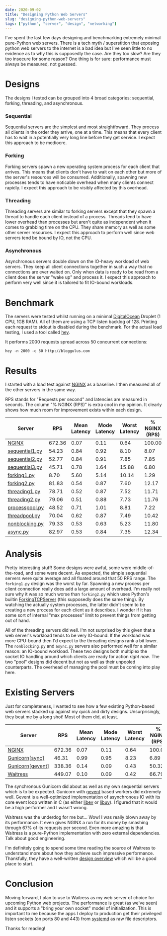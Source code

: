 ```yaml
---
date: 2020-09-02
title: "Designing Python Web Servers"
slug: "designing-python-web-servers"
tags: ["python", "server", "design", "networking"]
---
```

I've spent the last few days designing and benchmarking extremely minimal pure-Python web servers.
There is a tech myth / superstition that exposing python web servers to the internet is a bad idea but I've seen little to no evidence as to why this is supposedly the case.
Are they too slow?
Are they too insecure for some reason?
One thing is for sure: performance must always be measured, not guessed.

# Designs
The designs I tested can be grouped into 4 broad categories: sequential, forking, threading, and asynchronous.

### Sequential
Sequential servers are the simplest and most straightfoward.
They process all clients in the order they arrive, one at a time.
This means that every client has to wait in a potentially very long line before they get service.
I expect this approach to be mediocre.

### Forking
Forking servers spawn a new operating system process for each client that arrives.
This means that clients don't have to wait on each other but more of the server's resources will be consumed.
Additionally, spawning new processes tends to have noticable overhead when many clients connect rapidly.
I expect this approach to be visibly affected by this overhead.

### Threading
Threading servers are similar to forking servers except that they spawn a thread to handle each client instead of a process.
Threads tend to have lower overhead than processes but aren't quite as independent when it comes to grabbing time on the CPU.
They share memory as well as some other server resources.
I expect this approach to perform well since web servers tend be bound by IO, not the CPU.

### Asynchronous
Asynchronous servers double down on the IO-heavy workload of web servers.
They keep all client connections together in such a way that no connections are ever waited on.
Only when data is ready to be read from a client does the server "wake up" and process it.
I expect this approach to perform very well since it is tailored to fit IO-bound workloads.

# Benchmark
The servers were tested whilst running on a minimal [DigitalOcean](https://www.digitalocean.com/) Droplet (1 CPU, 1GB RAM).
All of them are using a TCP listen backlog of 128.
Printing each request to stdout is disabled during the benchmark.
For the actual load testing, I used a tool called [hey](https://github.com/rakyll/hey).

It performs 2000 requests spread across 50 concurrent connections:
```
hey -n 2000 -c 50 http://bloggulus.com
```

# Results
I started with a load test against [NGINX](https://nginx.org/en/) as a baseline.
I then measured all of the other servers in the same way.

RPS stands for "Requests per second" and latencies are measured in seconds.
The column "% NGINX (RPS)" is extra cool in my opinion.
It clearly shows how much room for improvement exists within each design.

| Server | RPS | Mean Latency | Mode Latency | Worst Latency | % NGINX (RPS) |
| --- | --- | --- | --- | --- | --- |
| [NGINX](https://github.com/nginx/nginx) | 672.36 | 0.07 | 0.11 | 0.64 | 100.00 |
| [sequential1.py](https://github.com/theandrew168/bloggulus/blob/master/design/sequential1.py) | 54.23 | 0.84 | 0.92 | 8.10 | 8.07 |
| [sequential2.py](https://github.com/theandrew168/bloggulus/blob/master/design/sequential2.py) | 52.77 | 0.84 | 0.91 | 7.85 | 7.85 |
| [sequential3.py](https://github.com/theandrew168/bloggulus/blob/master/design/sequential3.py) | 45.71 | 0.78 | 1.64 | 15.88 | 6.80 |
| [forking1.py](https://github.com/theandrew168/bloggulus/blob/master/design/forking1.py) | 8.70 | 5.60 | 5.14 | 10.14 | 1.29 |
| [forking2.py](https://github.com/theandrew168/bloggulus/blob/master/design/forking2.py) | 81.83 | 0.54 | 0.87 | 7.60 | 12.17 |
| [threading1.py](https://github.com/theandrew168/bloggulus/blob/master/design/threading1.py) | 78.71 | 0.52 | 0.87 | 7.52 | 11.71 |
| [threading2.py](https://github.com/theandrew168/bloggulus/blob/master/design/threading2.py) | 79.06 | 0.51 | 0.88 | 7.73 | 11.76 |
| [processpool.py](https://github.com/theandrew168/bloggulus/blob/master/design/processpool.py) | 48.52 | 0.71 | 1.01 | 8.81 | 7.22 |
| [threadpool.py](https://github.com/theandrew168/bloggulus/blob/master/design/threadpool.py) | 70.04 | 0.62 | 0.87 | 7.49 | 10.42 |
| [nonblocking.py](https://github.com/theandrew168/bloggulus/blob/master/design/nonblocking.py) | 79.33 | 0.53 | 0.63 | 5.23 | 11.80 |
| [async.py](https://github.com/theandrew168/bloggulus/blob/master/design/async.py) | 82.97 | 0.53 | 0.84 | 7.35 | 12.34 |

# Analysis
Pretty interesting stuff!
Some designs were awful, some were middle-of-the-road, and some were decent.
As expected, the simple sequential servers were quite average and all floated around that 50 RPS range.
The `forking1.py` design was the worst by far.
Spawning a new process per client connection really does add a large amount of overhead.
I'm really not sure why it was so much worse than `forking2.py` which uses Python's builtin [ForkingTCPServer](https://docs.python.org/3/library/socketserver.html#socketserver.ForkingTCPServer) (this supposedly does the same thing).
By watching the actually system processes, the latter didn't seem to be creating a new process for each client as it describes.
I wonder if it has some sort of internal "max processes" limit to prevent things from getting out of hand.

All of the threading servers did well.
I'm not surprised by this given that a web server's workload tends to be very IO-bound.
If the workload was more CPU-bound then I'd expect to the threading designs rank a bit lower.
The `nonblocking.py` and `async.py` servers also performed well for a similar reason: an IO-bound workload.
These two designs both multiplex the socket IO handling around which clients are ready for action _right now_.
The two "pool" designs did decent but not as well as their unpooled counterparts.
The overhead of managing the pool must be coming into play here.

# Existing Servers
Just for completeness, I wanted to see how a few existing Python-based web servers stacked up against my quick and dirty designs.
Unsurprisingly, they beat me by a long shot!
Most of them did, at least.

| Server | RPS | Mean Latency | Mode Latency | Worst Latency | % NGINX (RPS) |
| --- | --- | --- | --- | --- | --- |
| [NGINX](https://github.com/nginx/nginx) | 672.36 | 0.07 | 0.11 | 0.64 | 100.00 |
| [Gunicorn[sync]](https://docs.gunicorn.org/en/latest/design.html#sync-workers) | 46.31 | 0.99 | 0.95 | 8.23 | 6.89 |
| [Gunicorn[gevent]](https://docs.gunicorn.org/en/latest/design.html#async-workers) | 338.36 | 0.14 | 0.09 | 0.43 | 50.32 |
| [Waitress](https://docs.pylonsproject.org/projects/waitress/en/stable/index.html) | 449.07 | 0.10 | 0.09 | 0.42 | 66.79 |

The synchronous Gunicorn did about as well as my own sequential servers which is to be expected.
Gunicorn with [gevent](http://www.gevent.org/) based workers did extremely well.
Gevent is a well-optimized implementation of asynchronous IO with its core event loop written in C (as either [libev](http://software.schmorp.de/pkg/libev.html) or [libuv](http://libuv.org/)).
I figured that it would be a high performer and I wasn't wrong.

Waitress was the underdog for me but... Wow!
I was really blown away by its performance.
It even gives NGINX a run for its money by smashing through 67% of its requests per second.
Even more amazing is that Waitress is a pure-Python implementation with zero external dependencies.
Talk about good engineering.

I'm definitely going to spend some time reading the source of Waitress to understand more about how they achieve such impressive performance.
Thankfully, they have a well-written [design overview](https://docs.pylonsproject.org/projects/waitress/en/stable/design.html) which will be a good place to start.

# Conclusion
Moving forward, I plan to use to Waitress as my web server of choice for upcoming Python web projects.
The performance is great (as we've seen) and it supports a "bring your own socket" model of initialization.
This is important to me because the apps I deploy to production get their privileged listen sockets (on ports 80 and 443) from [systemd](https://www.freedesktop.org/software/systemd/man/systemd.socket.html) as raw file descriptors.

Thanks for reading!

